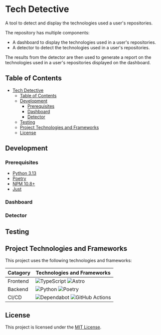# Tech Detective

A tool to detect and display the technologies used a user's repositories.

The repository has multiple components:

- A dashboard to display the technologies used in a user's repositories.
- A detector to detect the technologies used in a user's repositories.

The results from the detector are then used to generate a report on the technologies used in a user's repositories displayed on the dashboard.

## Table of Contents

- [Tech Detective](#tech-detective)
  - [Table of Contents](#table-of-contents)
  - [Development](#development)
    - [Prerequisites](#prerequisites)
    - [Dashboard](#dashboard)
    - [Detector](#detector)
  - [Testing](#testing)
  - [Project Technologies and Frameworks](#project-technologies-and-frameworks)
  - [License](#license)

## Development

### Prerequisites

- [Python 3.13](https://www.python.org/downloads/)
- [Poetry](https://python-poetry.org/)
- [NPM 10.8+](https://nodejs.org/en/)
- [Just](https://github.com/casey/just)

### Dashboard

<!-- TODO: Add dashboard instructions -->

### Detector

<!-- TODO: Add detector instructions -->

## Testing

<!-- TODO: Add testing instructions -->

## Project Technologies and Frameworks

This project uses the following technologies and frameworks:

| Catagory | Technologies and Frameworks                                                                                                                                                                                                                             |
| -------- | ------------------------------------------------------------------------------------------------------------------------------------------------------------------------------------------------------------------------------------------------------- |
| Frontend | ![TypeScript](https://img.shields.io/badge/typescript-%23007ACC.svg?style=for-the-badge&logo=typescript&logoColor=white) ![Astro](https://img.shields.io/badge/astro-%232C2052.svg?style=for-the-badge&logo=astro&logoColor=white)                      |
| Backend  | ![Python](https://img.shields.io/badge/python-3670A0?style=for-the-badge&logo=python&logoColor=ffdd54) ![Poetry](https://img.shields.io/badge/poetry-%23150458.svg?style=for-the-badge&logo=poetry&logoColor=white)                                     |
| CI/CD    | ![Dependabot](https://img.shields.io/badge/dependabot-025E8C?style=for-the-badge&logo=dependabot&logoColor=white) ![GitHub Actions](https://img.shields.io/badge/github%20actions-%232671E5.svg?style=for-the-badge&logo=githubactions&logoColor=white) |

## License

This project is licensed under the [MIT License](LICENSE).
